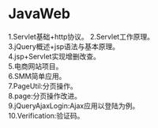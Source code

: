 # JavaWeb
1.Servlet基础+http协议。
2.Servlet工作原理。<br/>
3.jQuery概述+jsp语法与基本原理。<br/>
4.jsp+Servlet实现增删改查。<br/>
5.电商网站项目。<br/>
6.SMM简单应用。<br/>
7.PageUtil:分页操作。<br/>
8.page:分页操作改进。<br/>
9.jQueryAjaxLogin:Ajax应用以登陆为例。<br/>
10.Verification:验证码。<br/>

